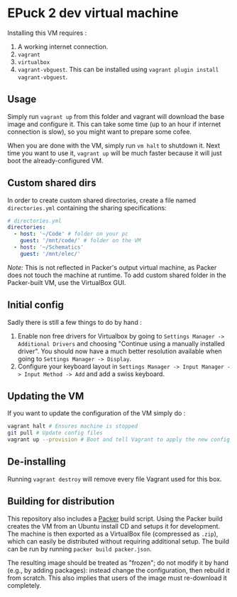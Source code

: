 # EPuck 2 dev virtual machine

Installing this VM requires :

1. A working internet connection.
2. `vagrant`
3. `virtualbox`
4. `vagrant-vbguest`. This can be installed using `vagrant plugin install vagrant-vbguest`.

## Usage
Simply run `vagrant up` from this folder and vagrant will download the base image and configure it.
This can take some time (up to an hour if internet connection is slow), so you might want to prepare some cofee.

When you are done with the VM, simply run `vm halt` to shutdown it.
Next time you want to use it, `vagrant up` will be much faster because it will just boot the already-configured VM.

## Custom shared dirs

In order to create custom shared directories, create a file named `directories.yml` containing the sharing specifications:

```yaml
# directories.yml
directories:
  - host: '~/Code' # folder on your pc
    guest: '/mnt/code/' # folder on the VM
  - host: '~/Schematics'
    guest: '/mnt/elec/'
```

*Note:* This is not reflected in Packer's output virtual machine, as Packer does not touch the machine at runtime.
To add custom shared folder in the Packer-built VM, use the VirtualBox GUI.

## Initial config
Sadly there is still a few things to do by hand :

1. Enable non free drivers for Virtualbox by going to `Settings Manager -> Additional Drivers` and choosing "Continue using a manually installed driver". You should now have a much better resolution available when going to `Settings Manager -> Display`.
2. Configure your keyboard layout in `Settings Manager -> Input Manager -> Input Method -> Add` and add a swiss keyboard.

## Updating the VM
If you want to update the configuration of the VM simply do :

```sh
vagrant halt # Ensures machine is stopped
git pull # Update config files
vagrant up --provision # Boot and tell Vagrant to apply the new config
```

## De-installing
Running `vagrant destroy` will remove every file Vagrant used for this box.

## Building for distribution

This repository also includes a [Packer](https://www.packer.io/) build script.
Using the Packer build creates the VM from an Ubuntu install CD and setups it for development.
The machine is then exported as a VirtualBox file (compressed as `.zip`), which can easily be distributed without requiring additional setup.
The build can be run by running `packer build packer.json`.

The resulting image should be treated as "frozen";
do not modify it by hand (e.g., by adding packages): instead change the configuration, then rebuild it from scratch.
This also implies that users of the image must re-download it completely.
